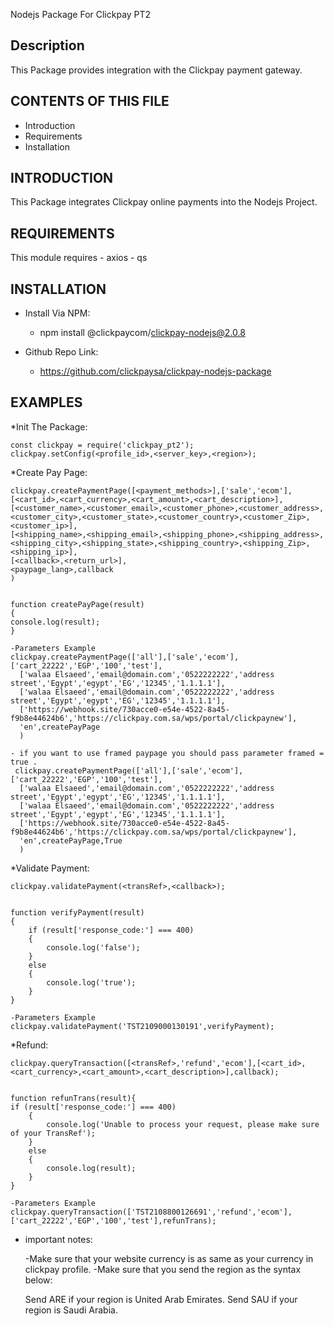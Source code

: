 Nodejs Package For Clickpay PT2

Description
-----------
This Package provides integration with the Clickpay payment gateway.

CONTENTS OF THIS FILE
---------------------
* Introduction
* Requirements
* Installation

INTRODUCTION
------------
This Package integrates Clickpay online payments into
the Nodejs Project.

REQUIREMENTS
------------
This module requires 
    - axios
    - qs

INSTALLATION
------------
* Install Via NPM:
    - npm install @clickpaycom/clickpay-nodejs@2.0.8
    
* Github Repo Link:
    - https://github.com/clickpaysa/clickpay-nodejs-package


EXAMPLES
------------

*Init The Package:

    const clickpay = require('clickpay_pt2');
    clickpay.setConfig(<profile_id>,<server_key>,<region>);

*Create Pay Page:

    clickpay.createPaymentPage([<payment_methods>],['sale','ecom'],[<cart_id>,<cart_currency>,<cart_amount>,<cart_description>],
    [<customer_name>,<customer_email>,<customer_phone>,<customer_address>,<customer_city>,<customer_state>,<customer_country>,<customer_Zip>,<customer_ip>],
    [<shipping_name>,<shipping_email>,<shipping_phone>,<shipping_address>,<shipping_city>,<shipping_state>,<shipping_country>,<shipping_Zip>,<shipping_ip>],
    [<callback>,<return_url>],
    <paypage_lang>,callback
    )


    function createPayPage(result)
    {
    console.log(result);
    }

    -Parameters Example
    clickpay.createPaymentPage(['all'],['sale','ecom'],['cart_22222','EGP','100','test'],
      ['walaa Elsaeed','email@domain.com','0522222222','address street','Egypt','egypt','EG','12345','1.1.1.1'],
      ['walaa Elsaeed','email@domain.com','0522222222','address street','Egypt','egypt','EG','12345','1.1.1.1'],
      ['https://webhook.site/730acce0-e54e-4522-8a45-f9b8e44624b6','https://clickpay.com.sa/wps/portal/clickpaynew'],
      'en',createPayPage
      )

    - if you want to use framed paypage you should pass parameter framed = true .
     clickpay.createPaymentPage(['all'],['sale','ecom'],['cart_22222','EGP','100','test'],
      ['walaa Elsaeed','email@domain.com','0522222222','address street','Egypt','egypt','EG','12345','1.1.1.1'],
      ['walaa Elsaeed','email@domain.com','0522222222','address street','Egypt','egypt','EG','12345','1.1.1.1'],
      ['https://webhook.site/730acce0-e54e-4522-8a45-f9b8e44624b6','https://clickpay.com.sa/wps/portal/clickpaynew'],
      'en',createPayPage,True
      )

*Validate Payment:

    clickpay.validatePayment(<transRef>,<callback>);


    function verifyPayment(result)
    {
        if (result['response_code:'] === 400)
        {
            console.log('false');
        }
        else
        {
            console.log('true');
        }
    }

    -Parameters Example
    clickpay.validatePayment('TST2109000130191',verifyPayment);


*Refund:

    clickpay.queryTransaction([<transRef>,'refund','ecom'],[<cart_id>,<cart_currency>,<cart_amount>,<cart_description>],callback);

    
    function refunTrans(result){
    if (result['response_code:'] === 400)
        {
            console.log('Unable to process your request, please make sure of your TransRef');
        }
        else
        {
            console.log(result);
        }
    }

    -Parameters Example
    clickpay.queryTransaction(['TST2108800126691','refund','ecom'],['cart_22222','EGP','100','test'],refunTrans);


* important notes:

  -Make sure that your website currency is as same as your currency in clickpay profile.
  -Make sure that you send the region as the syntax below:
  
  Send ARE if your region is United Arab Emirates.
  Send SAU if your region is Saudi Arabia.

